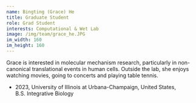 ```yaml
---
name: Bingting (Grace) He
title: Graduate Student
role: Grad Student
interests: Computational & Wet Lab
image: /img/team/grace_he.JPG
im_width: 160
im_height: 160       
---
```

Grace is interested in molecular mechanism research, particularly in non-canonical translational events in human cells. Outside the lab, she enjoys watching movies, going to concerts and playing table tennis.

* 2023, University of Illinois at Urbana-Champaign, United States,  
B.S. Integrative Biology  


